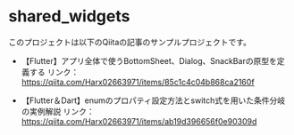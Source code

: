 # shared_widgets

このプロジェクトは以下のQiitaの記事のサンプルプロジェクトです。

- 【Flutter】アプリ全体で使うBottomSheet、Dialog、SnackBarの原型を定義する
      リンク： https://qiita.com/Harx02663971/items/85c1c4c04b868ca2160f

- 【Flutter＆Dart】enumのプロパティ設定方法とswitch式を用いた条件分岐の実例解説
      リンク： https://qiita.com/Harx02663971/items/ab19d396656f0e90309d
